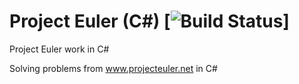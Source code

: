 # Project Euler (C#) [![Build Status](https://ci.appveyor.com/api/projects/status/cj28m8xvcburw92q/branch/master?svg=true)]
Project Euler work in C#

Solving problems from www.projecteuler.net in C#
